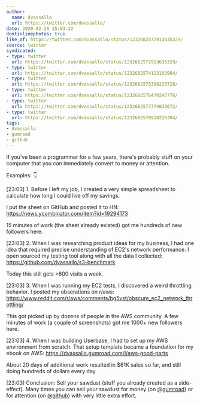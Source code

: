 ```yaml
---
author:
  name: dvassallo
  url: https://twitter.com/dvassallo/
date: 2020-02-26 15:03:22
dontinlinephotos: true
like_of: https://twitter.com/dvassallo/status/1232682572913635329/
source: twitter
syndicated:
- type: twitter
  url: https://twitter.com/dvassallo/status/1232682572913635329/
- type: twitter
  url: https://twitter.com/dvassallo/status/1232682574113193984/
- type: twitter
  url: https://twitter.com/dvassallo/status/1232682575388233728/
- type: twitter
  url: https://twitter.com/dvassallo/status/1232682576470347776/
- type: twitter
  url: https://twitter.com/dvassallo/status/1232682577774833672/
- type: twitter
  url: https://twitter.com/dvassallo/status/1232682578928226304/
tags:
- dvassallo
- gumroad
- github
---
```


If you've been a programmer for a few years, there's probably stuff on your computer that you can immediately convert to money or attention.



Examples: 👇

<time id="1232682574113193984">[23:03]</time> 1. Before I left my job, I created a very simple spreadsheet to calculate how long I could live off my savings.



I put the sheet on GitHub and posted it to HN: https://news.ycombinator.com/item?id=19294173



15 minutes of work (the sheet already existed) got me hundreds of new followers here.

<time id="1232682575388233728">[23:03]</time> 2. When I was researching product ideas for my business, I had one idea that required precise understanding of EC2's network performance. I open sourced my testing tool along with all the data I collected: https://github.com/dvassallo/s3-benchmark



Today this still gets &gt;600 visits a week.

<time id="1232682576470347776">[23:03]</time> 3. When I was running my EC2 tests, I discovered a weird throttling behavior. I posted my obserations on r/aws: https://www.reddit.com/r/aws/comments/bg5vst/obscure_ec2_network_throttling/



This got picked up by dozens of people in the AWS community. A few minutes of work (a couple of screenshots) got me 1000+ new followers here.

<time id="1232682577774833672">[23:03]</time> 4. When I was building Userbase, I had to set up my AWS environment from scratch. That setup template became a foundation for my ebook on AWS: https://dvassallo.gumroad.com/l/aws-good-parts



About 20 days of additional work resulted in $61K sales so far, and still doing hundreds of dollars every day.

<time id="1232682578928226304">[23:03]</time> Conclusion: Sell your sawdust (stuff you already created as a side-effect). Many times you can sell your sawdust for money (on [@gumroad](https://twitter.com/gumroad/)) or for attention (on [@github](https://twitter.com/github/)) with very little extra effort.